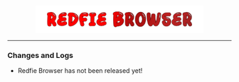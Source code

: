 <div class="logo" align="center">
  <img style="height: 75%; width: 75%;" src="https://github.com/Redfie/resources/blob/main/logos/Redfie_Browser_Full_Logo.png?raw=true">
</div>

<hr>

### Changes and Logs
- Redfie Browser has not been released yet!
